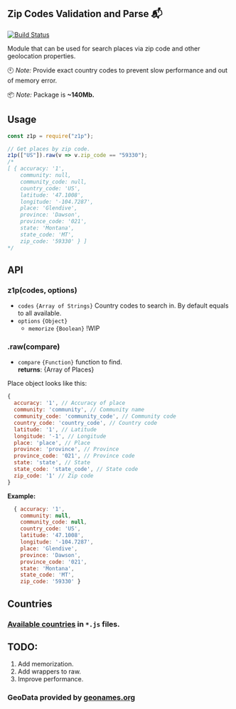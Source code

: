 ## Zip Codes Validation and Parse :mailbox_with_mail:

[![Build Status](https://travis-ci.com/vzhufk/z1p.svg?branch=master)](https://travis-ci.com/vzhufk/z1p)

Module that can be used for search places via zip code and other geolocation properties.

:clock10: _Note:_ Provide exact country codes to prevent slow performance and out of memory error.

:package: _Note:_ Package is **~140Mb.**

## Usage

```js
const z1p = require("z1p");

// Get places by zip code.
z1p(["US"]).raw(v => v.zip_code == "59330");
/*
[ { accuracy: '1',
    community: null,
    community_code: null,
    country_code: 'US',
    latitude: '47.1008',
    longitude: '-104.7287',
    place: 'Glendive',
    province: 'Dawson',
    province_code: '021',
    state: 'Montana',
    state_code: 'MT',
    zip_code: '59330' } ]
*/
```

## API

### z1p(codes, options)

- `codes` `{Array of Strings}` Country codes to search in. By default equals to all available.
- `options` `{Object}`
  - `memorize` `{Boolean}` !WIP

### .raw(compare)

- `compare` `{Function}` function to find.  
  **returns**: {Array of Places}

Place object looks like this:

```js
{
  accuracy: '1', // Accuracy of place
  community: 'community', // Community name
  community_code: 'community_code', // Community code
  country_code: 'country_code', // Country code
  latitude: '1', // Latitude
  longitude: '-1', // Longitude
  place: 'place', // Place
  province: 'province', // Province
  province_code: '021', // Province code
  state: 'state', // State
  state_code: 'state_code', // State code
  zip_code: '1' // Zip code
}
```

**Example:**

```js
  { accuracy: '1',
    community: null,
    community_code: null,
    country_code: 'US',
    latitude: '47.1008',
    longitude: '-104.7287',
    place: 'Glendive',
    province: 'Dawson',
    province_code: '021',
    state: 'Montana',
    state_code: 'MT',
    zip_code: '59330' }
```

## Countries

### [Available countries](https://github.com/vzhufk/z1p/tree/master/assets) in `*.js` files.

## TODO:

1. Add memorization.
2. Add wrappers to raw.
3. Improve performance.

### GeoData provided by **[geonames.org](http://www.geonames.org/)**
